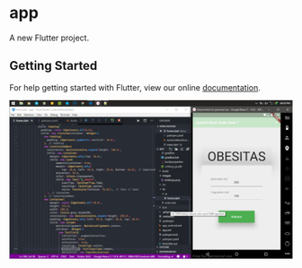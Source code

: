 # app

A new Flutter project.

## Getting Started

For help getting started with Flutter, view our online
[documentation](https://flutter.io/).

![](https://github.com/febritecno/flutter-cbi/blob/master/Screenshot%20(148).png)
